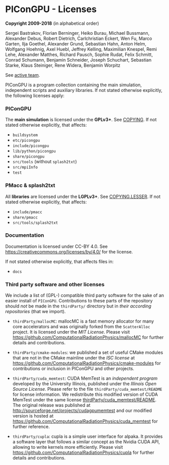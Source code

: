 PIConGPU - Licenses
===============================================================================

**Copyright 2009-2018** (in alphabetical order)

Sergei Bastrakov, Florian Berninger, Heiko Burau, Michael Bussmann,
Alexander Debus, Robert Dietrich, Carlchristian Eckert, Wen Fu, Marco Garten,
Ilja Goethel, Alexander Grund, Sebastian Hahn, Anton Helm, Wolfgang Hoehnig,
Axel Huebl, Jeffrey Kelling, Maximilian Knespel, Remi Lehe, Alexander Matthes,
Richard Pausch, Sophie Rudat, Felix Schmitt, Conrad Schumann,
Benjamin Schneider, Joseph Schuchart, Sebastian Starke, Klaus Steiniger,
Rene Widera, Benjamin Worpitz

See [active team](README.md#active-team).

PIConGPU is a program collection containing the main simulation, independent
scripts and auxiliary libraries. If not stated otherwise explicitly, the
following licenses apply:


### PIConGPU

The **main simulation** is licensed under the **GPLv3+**. See
[COPYING](COPYING). If not stated otherwise explicitly, that affects:
 - `buildsystem`
 - `etc/picongpu`
 - `include/picongpu`
 - `lib/python/picongpu`
 - `share/picongpu`
 - `src/tools` (without `splash2txt`)
 - `src/mpiInfo`
 - `test`


### PMacc & splash2txt
 
All **libraries** are licensed under the **LGPLv3+**. See
[COPYING.LESSER](COPYING.LESSER).
If not stated otherwise explicitly, that affects:
 - `include/pmacc`
 - `share/pmacc`
 - `src/tools/splash2txt`


### Documentation

Documentation is licensed under CC-BY 4.0.
See https://creativecommons.org/licenses/by/4.0/ for the license.

If not stated otherwise explicitly, that affects files in:

- `docs`


### Third party software and other licenses

We include a list of (GPL-) compatible third party software for the sake
of an easier install of `PIConGPU`. Contributions to these parts of the
repository should *not* be made in the `thirdParty/` directory but in
*their according repositories* (that we import).

 - `thirdParty/mallocMC`:
   mallocMC is a fast memory allocator for many core accelerators and was
   originally forked from the `ScatterAlloc` project.
   It is licensed under the *MIT License*.
   Please visit
     https://github.com/ComputationalRadiationPhysics/mallocMC
   for further details and contributions.

 - `thirdParty/cmake-modules`:
   we published a set of useful CMake modules that are not in the
   CMake mainline under the *ISC license* at
     https://github.com/ComputationalRadiationPhysics/cmake-modules
   for contributions or inclusion in PIConGPU and other projects.

 - `thirdParty/cuda_memtest`:
   CUDA MemTest is an *independent program* developed by the University
   Illinois, published under the *Illinois Open Source License*.
   Please refer to the file `thirdParty/cuda_memtest/README` for license information.
   We redistribute this modified version of CUDA MemTest under the same license
   [thirdParty/cuda_memtest/README](thirdParty/cuda_memtest/README).
   The original release was published at
     http://sourceforge.net/projects/cudagpumemtest
   and our modified version is hosted at
     https://github.com/ComputationalRadiationPhysics/cuda_memtest
   for further reference.

- `thirdParty/cupla`:
   cupla is a simple user interface for alpaka. It provides a software layer
   that follows a similar concept as the Nvidia CUDA API, allowing to write
   kernels more efficiently.
   Please visit
     https://github.com/ComputationalRadiationPhysics/cupla
   for further details and contributions.
